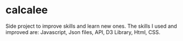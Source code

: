# calcalee
Side project to improve skills and learn new ones.
The skills I used and improved are:
Javascript,
Json files,
API,
D3 Library,
Html,
CSS.
